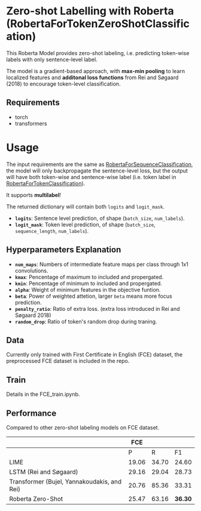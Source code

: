 # Zero-shot Labelling with Roberta (RobertaForTokenZeroShotClassification)
This Roberta Model provides zero-shot labeling, i.e. predicting token-wise labels with only sentence-level label.

The model is a gradient-based approach, with **max-min pooling** to learn localized features and **additonal loss functions** from Rei and Søgaard (2018) to encourage token-level classification.

## Requirements
* torch
* transformers

# Usage

The input requirements are the same as [RobertaForSequenceClassification](https://huggingface.co/transformers/model_doc/roberta.html#robertaforsequenceclassification), the model will only backpropagate the sentence-level loss, but the output will have both token-wise and sentence-wise label (i.e. token label in [RobertaForTokenClassification](https://huggingface.co/transformers/model_doc/roberta.html#robertafortokenclassification)). 

It supports **multilabel**!

The returned dictionary will contain both `logits` and `logit_mask`.
*   **`logits`**: Sentence level prediction, of shape (`batch_size`, `num_labels`).
*   **`logit_mask`**: Token level prediction, of shape (`batch_size`, `sequence_length`, `num_labels`).


## Hyperparameters Explanation
*   **`num_maps`**: Numbers of intermediate feature maps per class through 1x1 convolutions.
*   **`kmax`**: Pencentage of maximum to included and propergated.
*   **`kmin`**: Pencentage of minimum to included and propergated.
*   **`alpha`**: Weight of minimum features in the objective funtion.
*   **`beta`**: Power of weighted attetion, larger `beta` means more focus prediction.
*   **`penalty_ratio`**: Ratio of extra loss. (extra loss introduced in Rei and Søgaard 2018)
*   **`random_drop`**: Ratio of token's random drop during traning.


## Data
Currently only trained with First Certificate in English (FCE) dataset, the preprocessed FCE dataset is included in the repo.

## Train
Details in the FCE_train.ipynb.

## Performance
Compared to other zero-shot labeling models on FCE dataset.

|                               | FCE    |        |        |
|-------------------------------|--------|--------|--------|
|                               | P      | R      | F1     |
| LIME                          | 19.06  | 34.70  | 24.60  |
| LSTM (Rei and Søgaard)        | 29.16  | 29.04  | 28.73  |
| Transformer (Bujel, Yannakoudakis, and Rei) | 20.76  | 85.36  | 33.31  |
| Roberta Zero-Shot             | 25.47  | 63.16  | **36.30**  |
